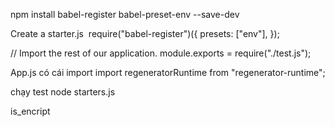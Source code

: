 ﻿npm install babel-register babel-preset-env --save-dev

Create a starter.js 
require("babel-register")({
  presets: ["env"],
});

// Import the rest of our application.
module.exports = require("./test.js");

App.js 
có cái import
import regeneratorRuntime from "regenerator-runtime";

chạy test
node starters.js

is_encript
